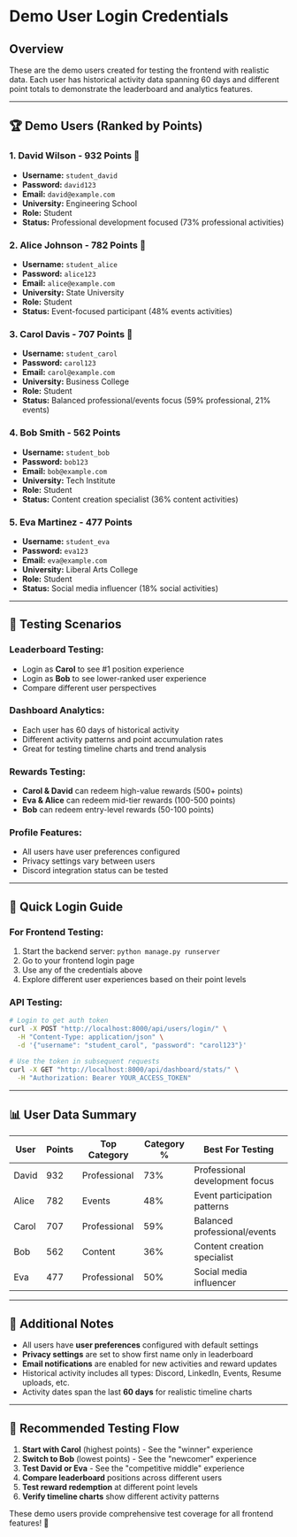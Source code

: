 # Demo User Login Credentials

## Overview

These are the demo users created for testing the frontend with realistic data. Each user has historical activity data spanning 60 days and different point totals to demonstrate the leaderboard and analytics features.

---

## 🏆 **Demo Users (Ranked by Points)**

### 1. David Wilson - **932 Points** 👑
- **Username:** `student_david`
- **Password:** `david123`
- **Email:** `david@example.com`
- **University:** Engineering School
- **Role:** Student
- **Status:** Professional development focused (73% professional activities)

### 2. Alice Johnson - **782 Points** 🥈
- **Username:** `student_alice`
- **Password:** `alice123`
- **Email:** `alice@example.com`
- **University:** State University
- **Role:** Student
- **Status:** Event-focused participant (48% events activities)

### 3. Carol Davis - **707 Points** 🥉
- **Username:** `student_carol`
- **Password:** `carol123`
- **Email:** `carol@example.com`
- **University:** Business College
- **Role:** Student
- **Status:** Balanced professional/events focus (59% professional, 21% events)

### 4. Bob Smith - **562 Points**
- **Username:** `student_bob`
- **Password:** `bob123`
- **Email:** `bob@example.com`
- **University:** Tech Institute
- **Role:** Student
- **Status:** Content creation specialist (36% content activities)

### 5. Eva Martinez - **477 Points**
- **Username:** `student_eva`
- **Password:** `eva123`
- **Email:** `eva@example.com`
- **University:** Liberal Arts College
- **Role:** Student
- **Status:** Social media influencer (18% social activities)

---

## 🧪 **Testing Scenarios**

### **Leaderboard Testing:**
- Login as **Carol** to see #1 position experience
- Login as **Bob** to see lower-ranked user experience
- Compare different user perspectives

### **Dashboard Analytics:**
- Each user has 60 days of historical activity
- Different activity patterns and point accumulation rates
- Great for testing timeline charts and trend analysis

### **Rewards Testing:**
- **Carol & David** can redeem high-value rewards (500+ points)
- **Eva & Alice** can redeem mid-tier rewards (100-500 points)  
- **Bob** can redeem entry-level rewards (50-100 points)

### **Profile Features:**
- All users have user preferences configured
- Privacy settings vary between users
- Discord integration status can be tested

---

## 🚀 **Quick Login Guide**

### For Frontend Testing:
1. Start the backend server: `python manage.py runserver`
2. Go to your frontend login page
3. Use any of the credentials above
4. Explore different user experiences based on their point levels

### API Testing:
```bash
# Login to get auth token
curl -X POST "http://localhost:8000/api/users/login/" \
  -H "Content-Type: application/json" \
  -d '{"username": "student_carol", "password": "carol123"}'

# Use the token in subsequent requests
curl -X GET "http://localhost:8000/api/dashboard/stats/" \
  -H "Authorization: Bearer YOUR_ACCESS_TOKEN"
```

---

## 📊 **User Data Summary**

| User | Points | Top Category | Category % | Best For Testing |
|------|--------|--------------|------------|------------------|
| David | 932 | Professional | 73% | Professional development focus |
| Alice | 782 | Events | 48% | Event participation patterns |
| Carol | 707 | Professional | 59% | Balanced professional/events |
| Bob | 562 | Content | 36% | Content creation specialist |
| Eva | 477 | Professional | 50% | Social media influencer |

---

## 🔧 **Additional Notes**

- All users have **user preferences** configured with default settings
- **Privacy settings** are set to show first name only in leaderboard
- **Email notifications** are enabled for new activities and reward updates
- Historical activity includes all types: Discord, LinkedIn, Events, Resume uploads, etc.
- Activity dates span the last **60 days** for realistic timeline charts

---

## 🎯 **Recommended Testing Flow**

1. **Start with Carol** (highest points) - See the "winner" experience
2. **Switch to Bob** (lowest points) - See the "newcomer" experience  
3. **Test David or Eva** - See the "competitive middle" experience
4. **Compare leaderboard** positions across different users
5. **Test reward redemption** at different point levels
6. **Verify timeline charts** show different activity patterns

These demo users provide comprehensive test coverage for all frontend features! 🎉

